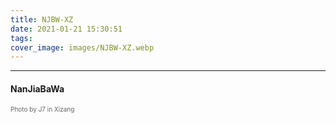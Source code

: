 ```yaml
---
title: NJBW-XZ
date: 2021-01-21 15:30:51
tags:
cover_image: images/NJBW-XZ.webp
---
```

---
#### NanJiaBaWa
<font face="" size=1.5 color=#646464>Photo by J7 in Xizang</font>